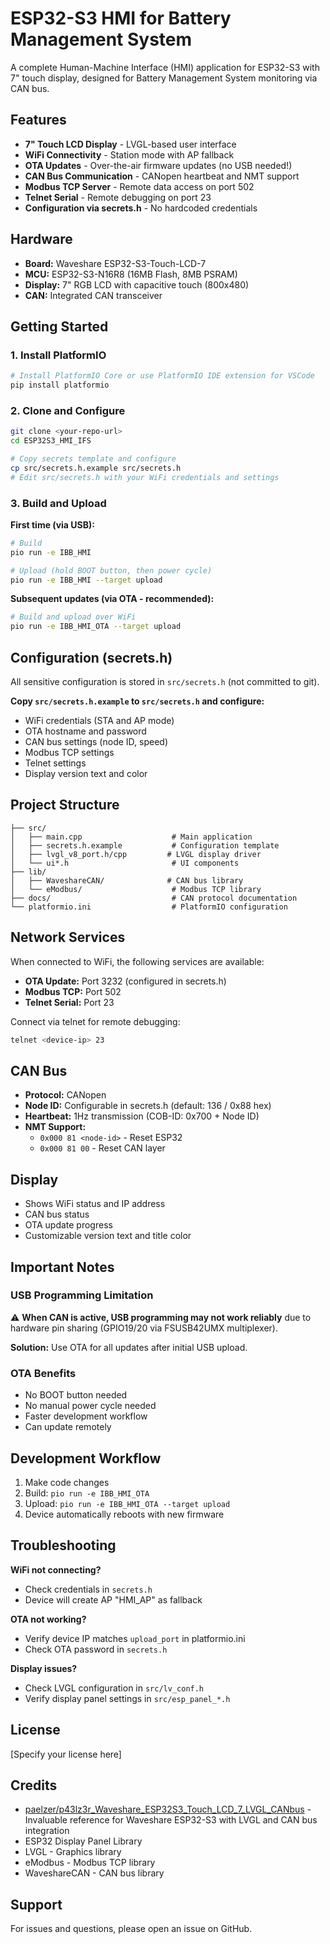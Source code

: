 # ESP32-S3 HMI for Battery Management System

A complete Human-Machine Interface (HMI) application for ESP32-S3 with 7" touch display, designed for Battery Management System monitoring via CAN bus.

## Features

- **7" Touch LCD Display** - LVGL-based user interface
- **WiFi Connectivity** - Station mode with AP fallback
- **OTA Updates** - Over-the-air firmware updates (no USB needed!)
- **CAN Bus Communication** - CANopen heartbeat and NMT support
- **Modbus TCP Server** - Remote data access on port 502
- **Telnet Serial** - Remote debugging on port 23
- **Configuration via secrets.h** - No hardcoded credentials

## Hardware

- **Board:** Waveshare ESP32-S3-Touch-LCD-7
- **MCU:** ESP32-S3-N16R8 (16MB Flash, 8MB PSRAM)
- **Display:** 7" RGB LCD with capacitive touch (800x480)
- **CAN:** Integrated CAN transceiver

## Getting Started

### 1. Install PlatformIO

```bash
# Install PlatformIO Core or use PlatformIO IDE extension for VSCode
pip install platformio
```

### 2. Clone and Configure

```bash
git clone <your-repo-url>
cd ESP32S3_HMI_IFS

# Copy secrets template and configure
cp src/secrets.h.example src/secrets.h
# Edit src/secrets.h with your WiFi credentials and settings
```

### 3. Build and Upload

**First time (via USB):**
```bash
# Build
pio run -e IBB_HMI

# Upload (hold BOOT button, then power cycle)
pio run -e IBB_HMI --target upload
```

**Subsequent updates (via OTA - recommended):**
```bash
# Build and upload over WiFi
pio run -e IBB_HMI_OTA --target upload
```

## Configuration (secrets.h)

All sensitive configuration is stored in `src/secrets.h` (not committed to git).

**Copy `src/secrets.h.example` to `src/secrets.h` and configure:**

- WiFi credentials (STA and AP mode)
- OTA hostname and password
- CAN bus settings (node ID, speed)
- Modbus TCP settings
- Telnet settings
- Display version text and color

## Project Structure

```
├── src/
│   ├── main.cpp                    # Main application
│   ├── secrets.h.example           # Configuration template
│   ├── lvgl_v8_port.h/cpp         # LVGL display driver
│   └── ui*.h                       # UI components
├── lib/
│   ├── WaveshareCAN/              # CAN bus library
│   └── eModbus/                    # Modbus TCP library
├── docs/                           # CAN protocol documentation
└── platformio.ini                  # PlatformIO configuration
```

## Network Services

When connected to WiFi, the following services are available:

- **OTA Update:** Port 3232 (configured in secrets.h)
- **Modbus TCP:** Port 502
- **Telnet Serial:** Port 23

Connect via telnet for remote debugging:
```bash
telnet <device-ip> 23
```

## CAN Bus

- **Protocol:** CANopen
- **Node ID:** Configurable in secrets.h (default: 136 / 0x88 hex)
- **Heartbeat:** 1Hz transmission (COB-ID: 0x700 + Node ID)
- **NMT Support:**
  - `0x000 81 <node-id>` - Reset ESP32
  - `0x000 81 00` - Reset CAN layer

## Display

- Shows WiFi status and IP address
- CAN bus status
- OTA update progress
- Customizable version text and title color

## Important Notes

### USB Programming Limitation

⚠️ **When CAN is active, USB programming may not work reliably** due to hardware pin sharing (GPIO19/20 via FSUSB42UMX multiplexer).

**Solution:** Use OTA for all updates after initial USB upload.

### OTA Benefits

- No BOOT button needed
- No manual power cycle needed
- Faster development workflow
- Can update remotely

## Development Workflow

1. Make code changes
2. Build: `pio run -e IBB_HMI_OTA`
3. Upload: `pio run -e IBB_HMI_OTA --target upload`
4. Device automatically reboots with new firmware

## Troubleshooting

**WiFi not connecting?**
- Check credentials in `secrets.h`
- Device will create AP "HMI_AP" as fallback

**OTA not working?**
- Verify device IP matches `upload_port` in platformio.ini
- Check OTA password in `secrets.h`

**Display issues?**
- Check LVGL configuration in `src/lv_conf.h`
- Verify display panel settings in `src/esp_panel_*.h`

## License

[Specify your license here]

## Credits

- [paelzer/p43lz3r_Waveshare_ESP32S3_Touch_LCD_7_LVGL_CANbus](https://github.com/paelzer/p43lz3r_Waveshare_ESP32S3_Touch_LCD_7_LVGL_CANbus) - Invaluable reference for Waveshare ESP32-S3 with LVGL and CAN bus integration
- ESP32 Display Panel Library
- LVGL - Graphics library
- eModbus - Modbus TCP library
- WaveshareCAN - CAN bus library

## Support

For issues and questions, please open an issue on GitHub.
